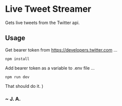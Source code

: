 # Live Tweet Streamer
Gets live tweets from the Twitter api.

## Usage
Get bearer token from https://developers.twitter.com ...

```
npm install
```

Add bearer token as a variable to .env file ...

```
npm run dev
```

That should do it. )


### ~ J. A.